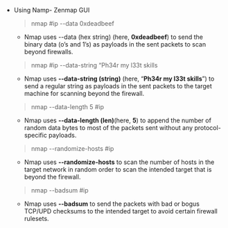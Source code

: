 - Using Namp- Zenmap GUI
	> nmap #ip --data 0xdeadbeef

	- Nmap uses --data (hex string) (here, **0xdeadbeef**) to send the binary data (o’s and 1’s) as payloads in the sent packets to scan beyond firewalls.

	> nmap #ip --data-string “Ph34r my l33t skills
	
	- Nmap uses **--data-string (string)** (here, “**Ph34r my l33t skills**”) to send a regular string as payloads in the sent packets to the target machine for scanning beyond the firewall.

	> nmap --data-length 5 #ip 
	
	- Nmap uses **--data-length (len)**(here, **5**) to append the number of random data bytes to most of the packets sent without any protocol-specific payloads.

	 > nmap --randomize-hosts #ip 
	 
	 - Nmap uses **--randomize-hosts** to scan the number of hosts in the target network in random order to scan the intended target that is beyond the firewall.

	> nmap --badsum #ip 

	- Nmap uses **--badsum** to send the packets with bad or bogus TCP/UPD checksums to the intended target to avoid certain firewall rulesets.
	